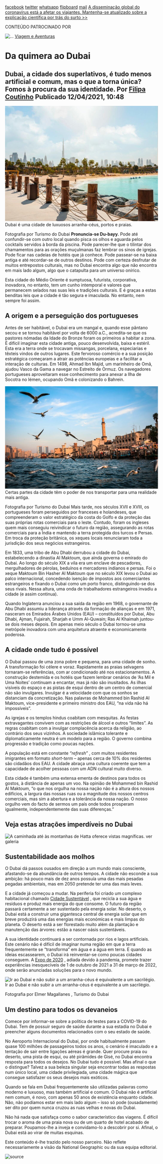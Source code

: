 [facebook](https://www.facebook.com/sharer/sharer.php?u=https%3A%2F%2Fwww.natgeo.pt%2Fviagem-e-aventuras%2F2021%2F04%2Fda-quimera-ao-dubai) [twitter](https://twitter.com/share?url=https%3A%2F%2Fwww.natgeo.pt%2Fviagem-e-aventuras%2F2021%2F04%2Fda-quimera-ao-dubai&via=natgeo&text=Da%20quimera%20ao%20Dubai) [whatsapp](https://web.whatsapp.com/send?text=https%3A%2F%2Fwww.natgeo.pt%2Fviagem-e-aventuras%2F2021%2F04%2Fda-quimera-ao-dubai) [flipboard](https://share.flipboard.com/bookmarklet/popout?v=2&title=Da%20quimera%20ao%20Dubai&url=https%3A%2F%2Fwww.natgeo.pt%2Fviagem-e-aventuras%2F2021%2F04%2Fda-quimera-ao-dubai) [mail](mailto:?subject=NatGeo&body=https%3A%2F%2Fwww.natgeo.pt%2Fviagem-e-aventuras%2F2021%2F04%2Fda-quimera-ao-dubai%20-%20Da%20quimera%20ao%20Dubai) [A disseminação global do coronavírus está a afetar os viajantes. Mantenha-se atualizado sobre a explicação científica por trás do surto >>](https://www.natgeo.pt/coronavirus) 

CONTEÚDO PATROCINADO POR 

![ 
...](img/files_styles_image_00_public_ng_sponsor_logo_x_ordemcorreta.png)
[Viagem e Aventuras](https://www.natgeo.pt/viagem-e-aventuras) 
# Da quimera ao Dubai 
## Dubai, a cidade dos superlativos, é tudo menos artificial e comum, mas o que a torna única? Fomos à procura da sua identidade. Por [Filipa Coutinho](https://www.natgeo.pt/autor/filipa-coutinho) Publicado 12/04/2021, 10:48 
![Praia do Dubai](img/files_styles_image_00_public_large_dtcm_dscf_11_generic_lamer_final_0.jpg)
Dubai é uma cidade de luxuosos arranha-céus, portos e praias. 

Fotografia por Turismo do Dubai **Pronuncia-se Du-bayy.** Pode até confundir-se com outro local quando pisca os olhos e aguarda pelos cocktails servidos à borda da piscina. Pode parecer-lhe que o tilintar dos chamamentos para as orações muçulmanas faz lembrar os sinos de igrejas. Pode ficar nas cadeias de hotéis que já conhece. Pode passear-se na baixa antiga e até recordar-se de outros destinos. Pode com certeza desfrutar de muitos entrepostos culturais, mas no Dubai encontra algo que não encontra em mais lado algum, algo que o catapulta para um universo onírico. 

Esta cidade do Médio Oriente é sumptuosa, futurista, corporativa, inovadora, no entanto, tem um cunho intemporal e valores que permanecem selados nas suas leis e tradições culturais. E é graças a estas benditas leis que a cidade é tão segura e imaculada. No entanto, nem sempre foi assim. 

## **A origem e a perseguição dos portugueses** 
Antes de ser habitável, o Dubai era um mangal e, quando esse pântano secou e se tornou habitável por volta de 6000 a.C., acredita-se que os pastores nómadas da Idade do Bronze foram os primeiros a habitar a zona. É difícil imaginar esta cidade antiga, pouco desenvolvida, baixa e estéril. Esta era a terra onde se trocavam missangas, porcelana, especiarias e têxteis vindos de outros lugares. Este fervoroso comércio e a sua posição estratégica começaram a atrair as potências europeias e a facilitar a interação de culturas. Em 1498, Ahmad Ibn Majid, um marinheiro de Omã, ajudou Vasco da Gama a navegar no Estreito de Ormuz. Os navegadores portugueses aproveitaram esse conhecimento para anexar a Ilha de Socotra no Iémen, ocupando Omã e colonizando o Bahrein. 

![Dubai antigo](img/files_styles_image_00_public_large_old_dubai_al_ras_1.jpg)
Certas partes da cidade têm o poder de nos transportar para uma realidade mais antiga. 

Fotografia por Turismo do Dubai Mais tarde, nos séculos XVII e XVIII, os portugueses foram perseguidos por franceses e holandeses, que compreenderam o valor estratégico da costa do Golfo e da proteção das suas próprias rotas comerciais para o leste. Contudo, foram os ingleses quem mais conseguiu reivindicar o futuro da região, assegurando as rotas comerciais para a Índia e mantendo a terra protegida dos turcos e Persas. Em troca da proteção britânica, os xeques locais renunciaram toda a jurisdição dos seus negócios estrangeiros. 

Em 1833, uma tribo de Abu Dhabi derrubou a cidade do Dubai, estabelecendo a dinastia Al Maktoum, que ainda governa o emirado do Dubai. Ao longo do século XIX a vila era um enclave de pescadores, mergulhadores de pérolas, beduínos e mercadores indianos e persas. Foi o xeque Maktoum Bin Hasher Al Maktoum que no século XIX levou o Dubai ao palco internacional, concedendo isenção de impostos aos comerciantes estrangeiros e fixando o Dubai como um porto franco, distinguindo-se dos seus rivais. Nessa altura, uma onda de trabalhadores estrangeiros invadiu a cidade (e assim continua). 

Quando Inglaterra anunciou a sua saída da região em 1968, o governante de Abu Dhabi assumiu a liderança através da formação de alianças e em 1971, nasceram os Emirados Árabes Unidos (EAU) – constituídos por Dubai, Abu Dhabi, Ajman, Fujairah, Sharjah e Umm Al-Quwain; Ras Al Khaimah juntou-se dois meses depois. Em apenas meio século o Dubai tornou-se uma metrópole inovadora com uma arquitetura atraente e economicamente poderosa. 

## **A cidade onde tudo é possível** 
O Dubai passou de uma zona pobre e pequena, para uma cidade de sonho. A transformação foi célere e voraz. Rapidamente as praias selvagens tornaram-se referências, com ar condicionado até nos estacionamentos. A construção destemida e os hotéis que fazem lembrar cenários de ‘As Mil e Uma Noites’ continuam a encantar, mas já não são inusitados. As ilhas visíveis do espaço e as pistas de esqui dentro de um centro de comercial não são invulgares. Invulgar é a velocidade com que os sonhos se distanciam da concretização. Nas palavras de Mohammed bin Rashid Al Maktoum, vice-presidente e primeiro ministro dos EAU, “na vida não há impossíveis”. 

As igrejas e os templos hindus coabitam com mesquitas. As festas extravagantes convivem com as restrições de álcool e outros “limites”. As regras coabitam com a invulgar complacência acerca da religião, ao contrário dos seus vizinhos. A sociedade islâmica tolerante e diplomaticamente neutra é um modelo para a região. O governo combina progressão e tradição como poucas nações. 

A população está em constante _“refresh”_ , com muitos residentes imigrantes em formato _short-term_ – apenas cerca de 10% dos residentes são cidadãos dos EAU. A cidade abraça uma cultura coerente que tem a capacidade de acolher pessoas com um ADN cultural muito diverso. 

Esta cidade é também uma extensa ementa de destinos para todos os gostos, à distância de apenas um voo. Na opinião de Mohammed bin Rashid Al Maktoum, “o que nos orgulha na nossa nação não é a altura dos nossos edifícios, a largura das nossas ruas ou a magnitude dos nossos centros comerciais, mas sim a abertura e a tolerância da nossa nação. O nosso orgulho vem do facto de sermos um país onde todos prosperam igualmente, independentemente das suas diferenças.” 

## Veja estas atrações imperdíveis no Dubai 

![A caminhada até às montanhas de Hatta oferece vistas magníficas. 
](img/files_styles_image_00_public_hatta_hiking_china_large.jpg)
ver galeria 
## **Sustentabilidade aos molhos** 
O Dubai dá passos ousados em direção a um mundo mais consciente, afastando-se da abundância de outros tempos. A cidade não esconde a sua ambição: há pouco mais de dez anos possuía uma das mais pesadas pegadas ambientais, mas em 2050 pretende ter uma das mais leves. 

E a cidade já começou a mudar. Na periferia foi criado um complexo habitacional chamado [Cidade Sustentável](https://www.thesustainablecity.ae/) , que recicla a sua água e resíduos e produz mais energia do que consome. O futuro da região passará certamente a ser sustentado pela energia solar. No deserto, o Dubai está a construir uma gigantesca central de energia solar que em breve produzirá uma das energias mais económicas e mais limpas do planeta. O deserto está a ser florestado muito além da plantação e manutenção das árvores: estão a nascer oásis sustentáveis. 

A sua identidade continuará a ser contornada por rios e lagos artificiais. Este cenário não é difícil de imaginar numa região em que a terra frequentemente se “transforma” em água e a água em terra. E quando as ideias escassearem, o Dubai irá reinventar-se como poucas cidades conseguem. A [Expo de 2020](https://www.expo2020dubai.com/) , adiada devido à pandemia, promete trazer experiências inesquecíveis de 1 de outubro de 2021 a 31 de março de 2022, onde serão anunciadas soluções para o novo mundo. 

![Ir ao Dubai e não subir a um arranha-céus é equivalente a um sacrilégio.
](img/files_styles_image_00_public_dtcm_at_the_top_burj_khalifa_1.jpg)
Ir ao Dubai e não subir a um arranha-céus é equivalente a um sacrilégio. 

Fotografia por Elmer Magallanes , Turismo do Dubai 
## **Um destino para todos os devaneios** 
Comece por informar-se sobre a política de testes para a COVID-19 do Dubai. Tem de possuir seguro de saúde durante a sua estadia no Dubai e preencher alguns documentos relacionados com o seu estado de saúde. 

No Aeroporto Internacional do Dubai, por onde habitualmente passam quase 100 milhões de passageiros todos os anos, o cenário é imaculado e a tentação de sair entre ligações aéreas é grande. Quer procure praia ou deserto, uma pista de esqui, ou até pirâmides de Gisé, no Dubai encontra resposta para todos os desejos. No Dubai tudo é possível. Mas afinal o que o distingue? Talvez a sua beleza singular seja encontrar todas as respostas num único local, uma cidade privilegiada, uma cidade mágica que consegue satisfazer os seus desejos mais exóticos. 

Quando se fala em Dubai frequentemente são utilizadas palavras como moderno e luxuoso, mas também artificial e comum. O Dubai não é artificial nem comum, é novo, com apenas 50 anos de existência enquanto cidade. Não, não podíamos estar em mais lado algum – isso só pode (ousadamente) ser dito por quem nunca cruzou as ruas velhas e novas do Dubai. 

Não há nada que satisfaça como o sabor característico das viagens. É difícil trocar o aroma de uma praia nova ou de um quarto de hotel acabado de preparar. Poupamos-lhe a inveja e convidamo-lo a descobrir por si. Afinal, o Dubai está ao virar de muitas esquinas. 

Este conteúdo é-lhe trazido pelo nosso parceiro. Não reflete necessariamente a visão da National Geographic ou da sua equipa editorial. 

![source](https://www.natgeo.pt/viagem-e-aventuras/2021/04/da-quimera-ao-dubai)